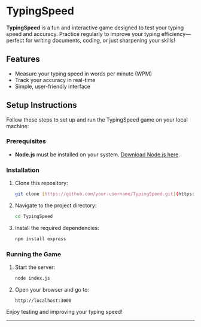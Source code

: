 # TypingSpeed

**TypingSpeed** is a fun and interactive game designed to test your typing speed and accuracy. Practice regularly to improve your typing efficiency—perfect for writing documents, coding, or just sharpening your skills!

## Features
- Measure your typing speed in words per minute (WPM)
- Track your accuracy in real-time
- Simple, user-friendly interface

## Setup Instructions

Follow these steps to set up and run the TypingSpeed game on your local machine:

### Prerequisites
- **Node.js** must be installed on your system. [Download Node.js here](https://nodejs.org/).

### Installation
1. Clone this repository:
   ```bash
   git clone [https://github.com/your-username/TypingSpeed.git](https://github.com/codeshark-lucifer/TypingSpeed.git)
   ```

2. Navigate to the project directory:
   ```bash
   cd TypingSpeed
   ```

3. Install the required dependencies:
   ```bash
   npm install express
   ```

### Running the Game
1. Start the server:
   ```bash
   node index.js
   ```

2. Open your browser and go to:
   ```
   http://localhost:3000
   ```

Enjoy testing and improving your typing speed!

---
